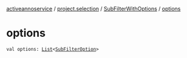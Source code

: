 [activeannoservice](../../index.md) / [project.selection](../index.md) / [SubFilterWithOptions](index.md) / [options](./options.md)

# options

`val options: `[`List`](https://kotlinlang.org/api/latest/jvm/stdlib/kotlin.collections/-list/index.html)`<`[`SubFilterOption`](../-sub-filter-option/index.md)`>`